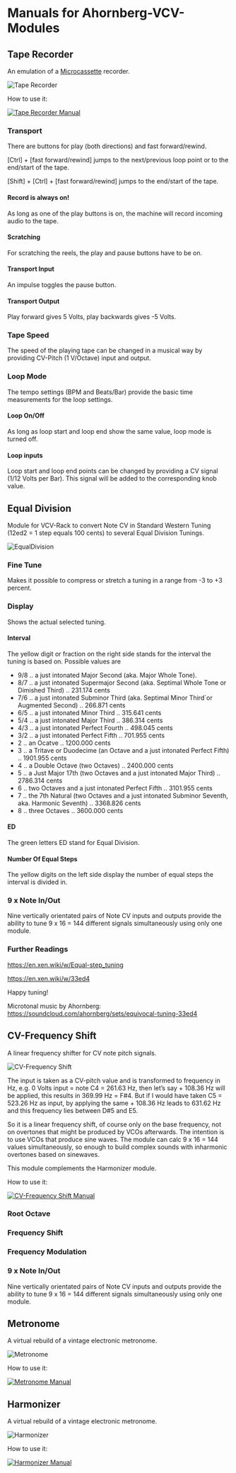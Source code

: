 # Manuals for Ahornberg-VCV-Modules

## Tape Recorder

An emulation of a [Microcassette](https://en.wikipedia.org/wiki/Microcassette) recorder.

![Tape Recorder](TapeRecorder.png)

How to use it:

[![Tape Recorder Manual](https://img.youtube.com/vi/4BYcD7gmuQo/0.jpg)](https://www.youtube.com/watch?v=4BYcD7gmuQo)
### Transport
There are buttons for play (both directions) and fast forward/rewind.

\[Ctrl\] \+ \[fast forward/rewind\] jumps to the next/previous loop point or to the end/start of the tape.

\[Shift\] \+ \[Ctrl\] + \[fast forward/rewind\] jumps to the end/start of the tape.

#### Record is always on!
As long as one of the play buttons is on, the machine will record incoming audio to the tape.
#### Scratching
For scratching the reels, the play and pause buttons have to be on.
#### Transport Input
An impulse toggles the pause button.
#### Transport Output
Play forward gives 5 Volts, play backwards gives -5 Volts.
### Tape Speed
The speed of the playing tape can be changed in a musical way by providing CV-Pitch (1 V/Octave) input and output.
### Loop Mode
The tempo settings (BPM and Beats/Bar) provide the basic time measurements for the loop settings.
#### Loop On/Off
As long as loop start and loop end show the same value, loop mode is turned off.
#### Loop inputs
Loop start and loop end points can be changed by providing a CV signal (1/12 Volts per Bar). This signal will be added to the corresponding knob value.

## Equal Division

Module for VCV-Rack to convert Note CV in Standard Western Tuning (12ed2 = 1 step equals 100 cents) to several Equal Division Tunings.

![EqualDivision](EqualDivision.png)
### Fine Tune
Makes it possible to compress or stretch a tuning in a range from -3 to +3 percent.
### Display
Shows the actual selected tuning.
#### Interval
The yellow digit or fraction on the right side stands for the interval the tuning is based on.
Possible values are
* 9/8 .. a just intonated Major Second (aka. Major Whole Tone).
* 8/7 .. a just intonated Supermajor Second (aka. Septimal Whole Tone or Dimished Third) .. 231.174 cents
* 7/6 .. a just intonated Subminor Third (aka. Septimal Minor Third´or Augmented Second) .. 266.871 cents
* 6/5 .. a just intonated Minor Third .. 315.641 cents
* 5/4 .. a just intonated Major Third .. 386.314 cents
* 4/3 .. a just intonated Perfect Fourth .. 498.045 cents
* 3/2 .. a just intonated Perfect Fifth .. 701.955 cents
* 2 .. an Ocatve .. 1200.000 cents
* 3 .. a Tritave or Duodecime (an Octave and a just intonated Perfect Fifth) .. 1901.955 cents
* 4 .. a Double Octave (two Octaves) .. 2400.000 cents
* 5 .. a Just Major 17th (two Octaves and a just intonated Major Third) .. 2786.314 cents
* 6 .. two Octaves and a just intonated Perfect Fifth .. 3101.955 cents
* 7 .. the 7th Natural (two Octaves and a just intonated Subminor Seventh, aka. Harmonic Seventh) .. 3368.826 cents
* 8 .. three Octaves .. 3600.000 cents
#### ED
The green letters ED stand for Equal Division.
#### Number Of Equal Steps
The yellow digits on the left side display the number of equal steps the interval is divided in.
### 9 x Note In/Out
Nine vertically orientated pairs of Note CV inputs and outputs provide the ability to tune 9 x 16 = 144 different signals simultaneously using only one module.
### Further Readings
https://en.xen.wiki/w/Equal-step_tuning

https://en.xen.wiki/w/33ed4

Happy tuning!

Microtonal music by Ahornberg: https://soundcloud.com/ahornberg/sets/equivocal-tuning-33ed4

## CV-Frequency Shift

A linear frequency shifter for CV note pitch signals.

![CV-Frequency Shift](CVFreqShift.png)

The input is taken as a CV-pitch value and is transformed to frequency in Hz, e.g. 0 Volts input = note C4 = 261.63 Hz, then let’s say + 108.36 Hz will be applied, this results in 369.99 Hz = F#4. But if I would have taken C5 = 523.26 Hz as input, by applying the same + 108.36 Hz leads to 631.62 Hz and this frequency lies between D#5 and E5.

So it is a linear frequency shift, of course only on the base frequency, not on overtones that might be produced by VCOs afterwards. The intention is to use VCOs that produce sine waves. The module can calc 9 x 16 = 144 values simultaneously, so enough to build complex sounds with inharmonic overtones based on sinewaves.

This module complements the Harmonizer module.

How to use it:

[![CV-Frequency Shift Manual](https://img.youtube.com/vi/Yk5vrDa_Sio/0.jpg)](https://www.youtube.com/watch?v=Yk5vrDa_Sio)

### Root Octave

### Frequency Shift

### Frequency Modulation

### 9 x Note In/Out
Nine vertically orientated pairs of Note CV inputs and outputs provide the ability to tune 9 x 16 = 144 different signals simultaneously using only one module.

## Metronome

A virtual rebuild of a vintage electronic metronome.

![Metronome](Metronome.png)

How to use it:

[![Metronome Manual](https://img.youtube.com/vi/NcPUyekx2pQ/0.jpg)](https://www.youtube.com/watch?v=NcPUyekx2pQ)

## Harmonizer

A virtual rebuild of a vintage electronic metronome.

![Harmonizer](Harmonizer.png)

How to use it:

[![Harmonizer Manual](https://img.youtube.com/vi/6k2-fbuGoeU/0.jpg)](https://www.youtube.com/watch?v=6k2-fbuGoeU)
